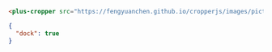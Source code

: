 ```html [template]
<plus-cropper src="https://fengyuanchen.github.io/cropperjs/images/picture.jpg"></plus-cropper>
```

```json [settings]
{
  "dock": true
}
```
